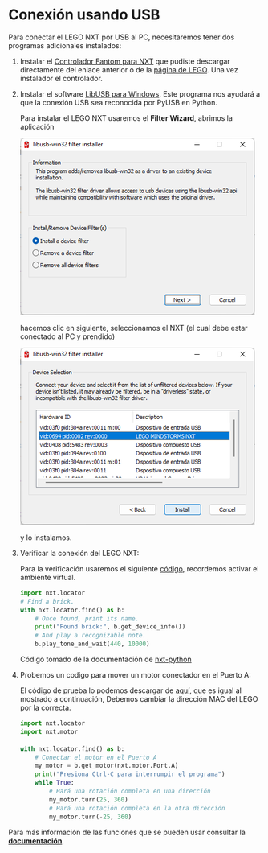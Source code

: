 # Conexión usando USB

Para conectar el LEGO NXT por USB al PC, necesitaremos tener dos programas adicionales instalados:

1. Instalar el [Controlador Fantom para NXT](https://www.lego.com/cdn/cs/set/assets/bltea140e66e32fadf0/NXT_Fantom_Drivers_v120.zip) que pudiste descargar directamente del enlace anterior o de la [página de LEGO](https://www.lego.com/es-es/themes/mindstorms/downloads). Una vez instalador el controlador. 
2. Instalar el software [LibUSB para Windows](https://sourceforge.net/projects/libusb-win32/files/libusb-win32-releases/1.2.6.0/libusb-win32-devel-filter-1.2.6.0.exe/download). Este programa nos ayudará a que la conexión USB sea reconocida por PyUSB en Python. 

    Para instalar el LEGO NXT usaremos el **Filter Wizard**, abrimos la aplicación

    ![](../img/install-device-filter.png)

    hacemos clic en siguiente, seleccionamos el NXT (el cual debe estar conectado al PC y prendido)

    ![](../img/install-device-filter-nxt.png)

    y lo instalamos.

3. Verificar la conexión del LEGO NXT:

    Para la verificación usaremos el siguiente [código](./ejemplos/nxt-usb--find-brick.py), recordemos activar el ambiente virtual.

    ```python
    import nxt.locator
    # Find a brick.
    with nxt.locator.find() as b:
        # Once found, print its name.
        print("Found brick:", b.get_device_info())
        # And play a recognizable note.
        b.play_tone_and_wait(440, 10000)
    ```

    Código tomado de la documentación de [nxt-python](https://ni.srht.site/nxt-python/latest/handbook/tutorial.html)

4. Probemos un codigo para mover un motor conectador en el Puerto A:

    El código de prueba lo podemos descargar de [aquí](./ejemplos/nxt-usb--move-motor-a.py), que es igual al mostrado a continuación, Debemos cambiar la dirección MAC del LEGO por la correcta.

    ```python
    import nxt.locator
    import nxt.motor

    with nxt.locator.find() as b:
        # Conectar el motor en el Puerto A
        my_motor = b.get_motor(nxt.motor.Port.A)
        print("Presiona Ctrl-C para interrumpir el programa")
        while True:
            # Hará una rotación completa en una dirección
            my_motor.turn(25, 360)
            # Hará una rotación completa en la otra dirección
            my_motor.turn(-25, 360)
    ```

Para más información de las funciones que se pueden usar consultar la [**documentación**](https://ni.srht.site/nxt-python/latest/api/index.html).